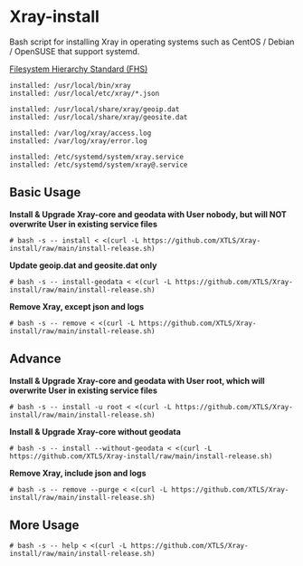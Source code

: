 # Xray-install

Bash script for installing Xray in operating systems such as CentOS / Debian / OpenSUSE that support systemd.

[Filesystem Hierarchy Standard (FHS)](https://en.wikipedia.org/wiki/Filesystem_Hierarchy_Standard)

```
installed: /usr/local/bin/xray
installed: /usr/local/etc/xray/*.json

installed: /usr/local/share/xray/geoip.dat
installed: /usr/local/share/xray/geosite.dat

installed: /var/log/xray/access.log
installed: /var/log/xray/error.log

installed: /etc/systemd/system/xray.service
installed: /etc/systemd/system/xray@.service
```

## Basic Usage

**Install & Upgrade Xray-core and geodata with User nobody, but will NOT overwrite User in existing service files**

```
# bash -s -- install < <(curl -L https://github.com/XTLS/Xray-install/raw/main/install-release.sh)
```

**Update geoip.dat and geosite.dat only**

```
# bash -s -- install-geodata < <(curl -L https://github.com/XTLS/Xray-install/raw/main/install-release.sh)
```

**Remove Xray, except json and logs**

```
# bash -s -- remove < <(curl -L https://github.com/XTLS/Xray-install/raw/main/install-release.sh)
```

## Advance

**Install & Upgrade Xray-core and geodata with User root, which will overwrite User in existing service files**

```
# bash -s -- install -u root < <(curl -L https://github.com/XTLS/Xray-install/raw/main/install-release.sh)
```

**Install & Upgrade Xray-core without geodata**

```
# bash -s -- install --without-geodata < <(curl -L https://github.com/XTLS/Xray-install/raw/main/install-release.sh)
```

**Remove Xray, include json and logs**

```
# bash -s -- remove --purge < <(curl -L https://github.com/XTLS/Xray-install/raw/main/install-release.sh)
```

## More Usage

```
# bash -s -- help < <(curl -L https://github.com/XTLS/Xray-install/raw/main/install-release.sh)
```
